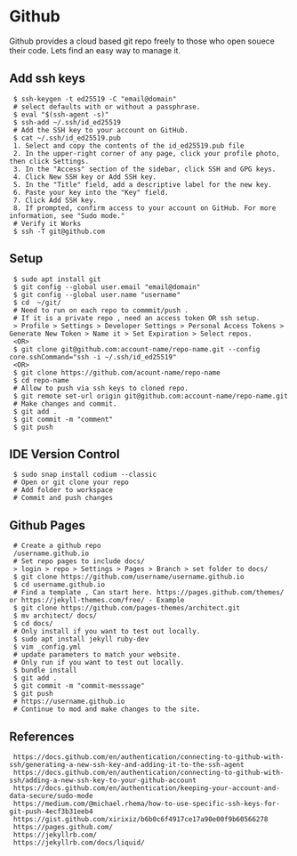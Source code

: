 Github
=====

Github provides a cloud based git repo freely to those who open souece their code. Lets find an easy way to manage it. 

Add ssh keys
------------

     $ ssh-keygen -t ed25519 -C "email@domain"
     # select defaults with or without a passphrase.
     $ eval "$(ssh-agent -s)"
     $ ssh-add ~/.ssh/id_ed25519
     # Add the SSH key to your account on GitHub. 
     $ cat ~/.ssh/id_ed25519.pub
     1. Select and copy the contents of the id_ed25519.pub file
     2. In the upper-right corner of any page, click your profile photo, then click Settings. 
     3. In the "Access" section of the sidebar, click SSH and GPG keys.
     4. Click New SSH key or Add SSH key. 
     5. In the "Title" field, add a descriptive label for the new key. 
     6. Paste your key into the "Key" field. 
     7. Click Add SSH key. 
     8. If prompted, confirm access to your account on GitHub. For more information, see "Sudo mode."
     # Verify it Works
     $ ssh -T git@github.com

Setup
-----

     $ sudo apt install git 
     $ git config --global user.email "email@domain"
     $ git config --global user.name "username"
     $ cd  ~/git/
     # Need to run on each repo to commmit/push . 
     # If it is a private repo , need an access token OR ssh setup. 
     > Profile > Settings > Developer Settings > Personal Access Tokens > Generate New Token > Name it > Set Expiration > Select repos. 
     <OR>
     $ git clone git@github.com:account-name/repo-name.git --config core.sshCommand="ssh -i ~/.ssh/id_ed25519"
     <OR>
     $ git clone https://github.com/acount-name/repo-name
     $ cd repo-name
     # Allow to push via ssh keys to cloned repo.
     $ git remote set-url origin git@github.com:account-name/repo-name.git
     # Make changes and commit. 
     $ git add .
     $ git commit -m "comment"
     $ git push

IDE Version Control
--------------------

     $ sudo snap install codium --classic
     # Open or git clone your repo
     # Add folder to workspace
     # Commit and push changes 

Github Pages
------------


     # Create a github repo
     /username.github.io
     # Set repo pages to include docs/
     > login > repo > Settings > Pages > Branch > set folder to docs/ 
     $ git clone https://github.com/username/username.github.io
     $ cd username.github.io
     # Find a template , Can start here. https://pages.github.com/themes/ or https://jekyll-themes.com/free/ - Example
     $ git clone https://github.com/pages-themes/architect.git
     $ mv architect/ docs/
     $ cd docs/
     # Only install if you want to test out locally. 
     $ sudo apt install jekyll ruby-dev
     $ vim _config.yml
     # update parameters to match your website.
     # Only run if you want to test out locally. 
     $ bundle install
     $ git add .
     $ git commit -m "commit-messsage"
     $ git push 
     # https://username.github.io
     # Continue to mod and make changes to the site. 

References
-----------

     https://docs.github.com/en/authentication/connecting-to-github-with-ssh/generating-a-new-ssh-key-and-adding-it-to-the-ssh-agent
     https://docs.github.com/en/authentication/connecting-to-github-with-ssh/adding-a-new-ssh-key-to-your-github-account
     https://docs.github.com/en/authentication/keeping-your-account-and-data-secure/sudo-mode
     https://medium.com/@michael.rhema/how-to-use-specific-ssh-keys-for-git-push-4ecf3b31eeb4
     https://gist.github.com/xirixiz/b6b0c6f4917ce17a90e00f9b60566278
     https://pages.github.com/
     https://jekyllrb.com/
     https://jekyllrb.com/docs/liquid/
